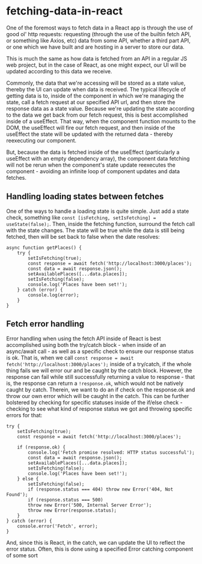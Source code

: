 # fetching-data-in-react

One of the foremost ways to fetch data in a React app is through the use of good ol' http requests: requesting (through the use of the builtin fetch API, or something like Axios, etc) data from some API, whether a third part API, or one which we have built and are hosting in a server to store our data.

This is much the same as how data is fetched from an API in a regular JS web project, but in the case of React, as one might expect, our UI will be updated according to this data we receive.

Commonly, the data that we're accessing will be stored as a state value, thereby the UI can update when data is received. The typical lifecycle of getting data is to, inside of the component in which we're managing the state, call a fetch request at our specified API url, and then store the response data as a state value. Because we're updating the state according to the data we get back from our fetch request, this is best accomplished inside of a useEffect. That way, when the component function mounts to the DOM, the useEffect will fire our fetch request, and then inside of the useEffect the state will be updated with the returned data - thereby reexecuting our component.

But, because the data is fetched inside of the useEffect (particularly a useEffect with an empty dependency array), the component data fetching will not be rerun when the component's state update reexecutes the component - avoiding an infinite loop of component updates and data fetches.

## Handling loading states between fetches

One of the ways to handle a loading state is quite simple. Just add a state check, something like `const [isFetching, setIsFetching] = useState(false);`. Then, inside the fetching function, surround the fetch call with the state changes. The state will be true while the data is still being fetched, then will be set back to false when the date resolves:

```
async function getPlaces() {
    try {
        setIsFetching(true);
        const response = await fetch('http://localhost:3000/places');
        const data = await response.json();
        setAvailablePlaces([...data.places]);
        setIsFetching(false);
        console.log('Places have been set!');
    } catch (error) {
        console.log(error);
    }
}
```

## Fetch error handling

Error handling when using the fetch API inside of React is best accomplished using both the try/catch block - when inside of an async/await call - as well as a specific check to ensure our response status is ok. That is, when we call `const response = await fetch('http://localhost:3000/places');` inside of a try/catch, if the whole thing fails we will error our and be caught by the catch block. However, the response can fail while still successfully returning a value to response - that is, the response can return a `!response.ok`, which would not be natively caught by catch. Therein, we want to do an if check on the response.ok and throw our own error which will be caught in the catch. This can be further bolstered by checking for specific statuses inside of the if/else check - checking to see what kind of response status we got and throwing specific errors for that:

```
try {
    setIsFetching(true);
    const response = await fetch('http://localhost:3000/places');

    if (response.ok) {
        console.log('Fetch promise resolved: HTTP status successful');
        const data = await response.json();
        setAvailablePlaces([...data.places]);
        setIsFetching(false);
        console.log('Places have been set!');
    } else {
        setIsFetching(false);
        if (response.status === 404) throw new Error('404, Not Found');
        if (response.status === 500)
        throw new Error('500, Internal Server Error');
        throw new Error(response.status);
    }
} catch (error) {
    console.error('Fetch', error);
}
```

And, since this is React, in the catch, we can update the UI to reflect the error status. Often, this is done using a specified Error catching component of some sort
